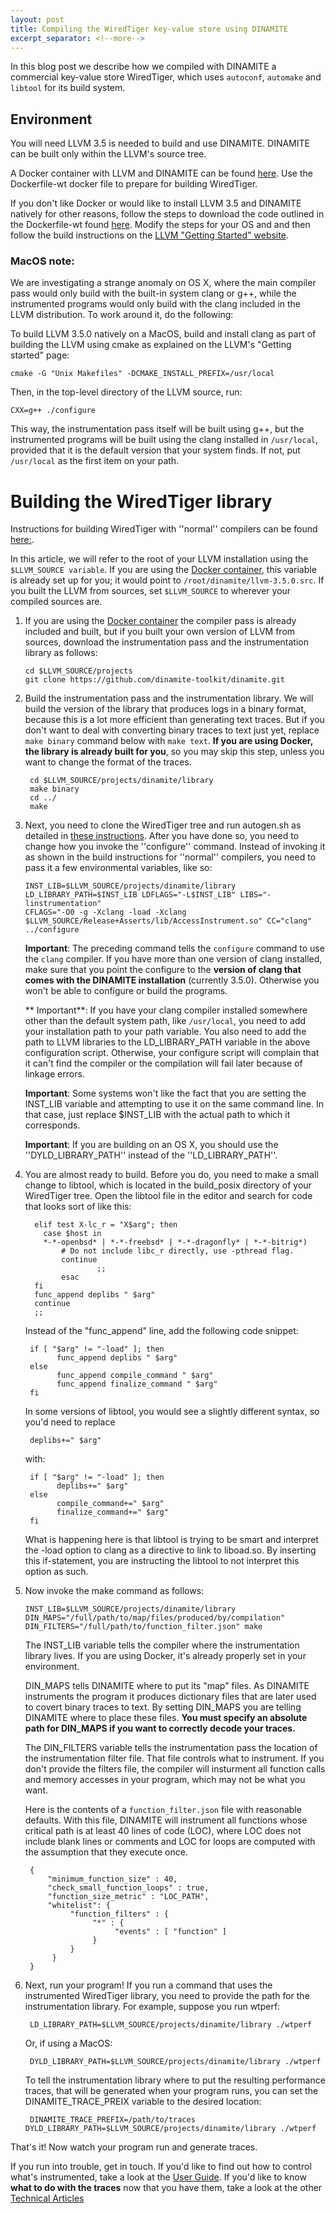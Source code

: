 ```yaml
---
layout: post
title: Compiling the WiredTiger key-value store using DINAMITE
excerpt_separator: <!--more-->
---
```


In this blog post we describe how we compiled with DINAMITE a commercial
key-value store WiredTiger, which uses `autoconf`, `automake` and `libtool`
for its build system.
<!--more-->

## Environment

You will need LLVM 3.5 is needed to build and use DINAMITE.
DINAMITE can be built only within the LLVM's source tree.

A Docker container with LLVM and DINAMITE can be found
[here](https://github.com/dinamite-toolkit/dinamite-compiler-docker.git).
Use the Dockerfile-wt docker file to prepare for building WiredTiger.

If you don't like Docker or would like to install LLVM 3.5 and
DINAMITE natively for other reasons, follow the steps to download the
code outlined in the Dockerfile-wt found
[here](https://github.com/dinamite-toolkit/dinamite-compiler-docker.git).
Modify the steps for your OS and and then follow the build
instructions on the [LLVM "Getting Started"
website](http://llvm.org/docs/GettingStarted.html#local-llvm-configuration).

### MacOS note:

We are investigating a strange anomaly on OS X, where the main
compiler pass would only build with the built-in system clang or g++,
while the instrumented programs would only build with the clang
included in the LLVM distribution. To work around it, do the
following:

To build LLVM 3.5.0 natively on a MacOS, build and install clang as
part of building the LLVM using cmake as explained on the LLVM's
"Getting started" page:
 
    cmake -G "Unix Makefiles" -DCMAKE_INSTALL_PREFIX=/usr/local

Then, in the top-level directory of the LLVM source, run:

    CXX=g++ ./configure

This way, the instrumentation pass itself will be built using g++, but
the instrumented programs will be built using the clang installed in
`/usr/local`, provided that it is the default version that your system
finds. If not, put `/usr/local` as the first item on your path.

# Building the WiredTiger library

Instructions for building WiredTiger with ''normal'' compilers can be found
[here:](http://source.wiredtiger.com/2.8.0/build-posix.html).

In this article, we will refer to the root of your LLVM installation using the
`$LLVM_SOURCE variable`. If you are using the [Docker container](https://github.com/dinamite-toolkit/dinamite-compiler-docker.git), this variable is
already set up for you; it would point to `/root/dinamite/llvm-3.5.0.src`. If you
built the LLVM from sources, set `$LLVM_SOURCE` to wherever your compiled sources are.

 1. If you are using the [Docker container](https://github.com/dinamite-toolkit/dinamite-compiler-docker.git)
 the compiler pass is already included and built, but if you built your own version
 of LLVM from sources, download the instrumentation pass and the instrumentation
 library as follows:

    ```
    cd $LLVM_SOURCE/projects
    git clone https://github.com/dinamite-toolkit/dinamite.git
    ```
 1. Build the instrumentation pass and the instrumentation library.
 We will build the version of the library that produces logs in a binary format,
 because this is a lot more efficient than generating text traces. But if you don't
 want to deal with converting binary traces to text just yet, replace `make binary`
 command below with `make text`. **If you are using Docker, the library is already
 built for you**, so you may skip this step, unless you want to change the format
 of the traces.
 
    ```
     cd $LLVM_SOURCE/projects/dinamite/library
     make binary
     cd ../
     make
    ```

 2. Next, you need to clone the WiredTiger tree and run autogen.sh as detailed in [these instructions](http://source.wiredtiger.com/2.8.0/build-posix.html). 
    After you have done so, you need to change how you invoke the ''configure'' command. Instead of invoking it as shown in the build instructions for
	''normal'' compilers, you need to pass it a few environmental variables, like so: 
	
	    INST_LIB=$LLVM_SOURCE/projects/dinamite/library
	    LD_LIBRARY_PATH=$INST_LIB LDFLAGS="-L$INST_LIB" LIBS="-linstrumentation"
	    CFLAGS="-O0 -g -Xclang -load -Xclang  $LLVM_SOURCE/Release+Asserts/lib/AccessInstrument.so" CC="clang" ../configure

    **Important**: The preceding command tells the `configure` command
    to use the `clang` compiler. If you have more than one version of
    clang installed, make sure that you point the configure to the
    **version of clang that comes with the DINAMITE installation**
    (currently 3.5.0). Otherwise you won't be able to configure or
    build the programs.

    ** Important**: If you have your clang compiler installed
    somewhere other than the default system path, like `/usr/local`,
    you need to add your installation path to your path variable. You
    also need to add the path to LLVM libraries to the LD_LIBRARY_PATH
    variable in the above configuration script. Otherwise, your
    configure script will complain that it can't find the compiler or
    the compilation will fail later because of linkage errors.

    **Important**: Some systems won't like the fact that you are setting the
    INST_LIB variable and attempting to use it on the same command line.
    In that case, just replace $INST_LIB with the actual path to which it
    corresponds.

    **Important**: If you are building on an OS X, you should use the
    ''DYLD_LIBRARY_PATH'' instead of the ''LD_LIBRARY_PATH''.

 3. You are almost ready to build. Before you do, you need to make a small change
    to libtool, which is located in the build_posix directory of your WiredTiger tree.
    Open the libtool file in the editor and search for code that looks sort of
    like this:

    ```
      elif test X-lc_r = "X$arg"; then
	   	case $host in
		*-*-openbsd* | *-*-freebsd* | *-*-dragonfly* | *-*-bitrig*)
		    # Do not include libc_r directly, use -pthread flag.
		    continue  
            	    ;;
          	esac
      fi
      func_append deplibs " $arg"
      continue
      ;;
    ```

    Instead of the "func_append" line, add the following code snippet:

    ```
     if [ "$arg" != "-load" ]; then
           func_append deplibs " $arg"
     else
           func_append compile_command " $arg"
           func_append finalize_command " $arg"
     fi
    ```

    In some versions of libtool, you would see a slightly different
     syntax, so you'd need to replace

    ```
     deplibs+=" $arg"
    ```

    with:

    ```
     if [ "$arg" != "-load" ]; then
           deplibs+=" $arg"
     else
           compile_command+=" $arg"
           finalize_command+=" $arg"
     fi
    ```

    What is happening here is that
     libtool is trying to be smart and interpret the -load option to
     clang as a directive to link to liboad.so.  By inserting this
     if-statement, you are instructing the libtool to not interpret
     this option as such.

4. Now invoke the make command as follows:

    ```
    INST_LIB=$LLVM_SOURCE/projects/dinamite/library
    DIN_MAPS="/full/path/to/map/files/produced/by/compilation"
    DIN_FILTERS="/full/path/to/function_filter.json" make
    ```

    The INST_LIB variable tells the compiler where the instrumentation
    library lives.  If you are using Docker, it's already properly set
    in your environment.

    DIN_MAPS tells DINAMITE where to put its "map" files. As DINAMITE
    instruments the program it produces dictionary files that are
    later used to covert binary traces to text. By setting DIN_MAPS
    you are telling DINAMITE where to place these files. <b> You must
    specify an absolute path for DIN_MAPS if you want to correctly
    decode your traces.</b>

    The DIN_FILTERS variable tells the instrumentation pass the
    location of the instrumentation filter file.  That file controls
    what to instrument. If you don't provide the filters file, the
    compiler will insturment all function calls and memory accesses in
    your program, which may not be what you want.

    Here is the contents of a ```function_filter.json``` file with
    reasonable defaults. With this file, DINAMITE will instrument all
    functions whose critical path is at least 40 lines of code (LOC),
    where LOC does not include blank lines or comments and LOC for
    loops are computed with the assumption that they execute once.

    ```
     {
         "minimum_function_size" : 40,
         "check_small_function_loops" : true,
         "function_size_metric" : "LOC_PATH",
         "whitelist": {
              "function_filters" : {
                   "*" : {
                        "events" : [ "function" ]
                   }
              }
          }
     }
    ```
6. Next, run your program! If you run a command that uses the instrumented WiredTiger library, you need to provide the path for the instrumentation library. For example, suppose you run wtperf:

    ```
     LD_LIBRARY_PATH=$LLVM_SOURCE/projects/dinamite/library ./wtperf
    ```

    Or, if using a MacOS:

    ```
     DYLD_LIBRARY_PATH=$LLVM_SOURCE/projects/dinamite/library ./wtperf
    ```

    To tell the instrumentation library where to put the resulting
        performance traces, that will be generated when your program
        runs, you can set the DINAMITE_TRACE_PREIX variable to the
        desired location:

    ```
     DINAMITE_TRACE_PREFIX=/path/to/traces DYLD_LIBRARY_PATH=$LLVM_SOURCE/projects/dinamite/library ./wtperf
    ```

That's it! Now watch your program run and generate traces.

If you run into trouble, get in touch. If you'd like to find out how to control what's instrumented, take a look at the
[User Guide](/user-guide/). If you'd like to know **what to do with the traces** now that you have them,
take a look at the other [Technical Articles](/tech-articles/)


